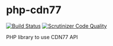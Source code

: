 php-cdn77
=========

[![Build Status](https://secure.travis-ci.org/albertofem/cdn77-lib.png)](http://travis-ci.org/albertofem/cdn77-lib) [![Scrutinizer Code Quality](https://scrutinizer-ci.com/g/albertofem/cdn77-lib/badges/quality-score.png?s=09abd6b19841ec7c0f98eb2d2918477c58be09fa)](https://scrutinizer-ci.com/g/albertofem/cdn77-lib/)

PHP library to use CDN77 API